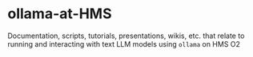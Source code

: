 # ollama-at-HMS
Documentation, scripts, tutorials, presentations, wikis, etc. that relate to running and interacting with text LLM models using `ollama` on HMS O2
